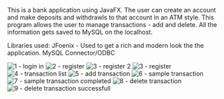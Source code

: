 This is a bank application using JavaFX. The user can create an account and make deposits and withdrawls to that account in an ATM style. 
This program allows the user to manage transactions - add and delete.
All the information gets saved to MySQL on the localhost. 

Libraries used:
JFoenix - Used to get a rich and modern look the the application.
MySQL Connector/ODBC

![1 - login in](https://user-images.githubusercontent.com/5117934/48655558-4fbaa680-e9cd-11e8-9149-4eca5b461447.png)
![2 - register](https://user-images.githubusercontent.com/5117934/48655595-d7a0b080-e9cd-11e8-8dbe-d2e9b9fb33e5.png)
![3 - register 2](https://user-images.githubusercontent.com/5117934/48655596-d7a0b080-e9cd-11e8-962f-35f6d60d95c6.png)
![3 - register](https://user-images.githubusercontent.com/5117934/48655597-d7a0b080-e9cd-11e8-8260-ce8635721490.png)
![4 - transaction list](https://user-images.githubusercontent.com/5117934/48655598-d7a0b080-e9cd-11e8-8d8b-7d6a641c31b4.png)
![5 - add transaction](https://user-images.githubusercontent.com/5117934/48655599-d7a0b080-e9cd-11e8-8a42-591a730e1128.png)
![6 - sample transaction](https://user-images.githubusercontent.com/5117934/48655604-e8512680-e9cd-11e8-9c2f-1a9ec9ab75ed.png)
![7 - sample transaction completed](https://user-images.githubusercontent.com/5117934/48655605-e8512680-e9cd-11e8-963e-86912d12073b.png)
![8 - delete transaction](https://user-images.githubusercontent.com/5117934/48655607-ea1aea00-e9cd-11e8-826d-f423239475d9.png)
![9 - delete transaction successfull](https://user-images.githubusercontent.com/5117934/48655609-ec7d4400-e9cd-11e8-816d-e450c4834fe1.png)
